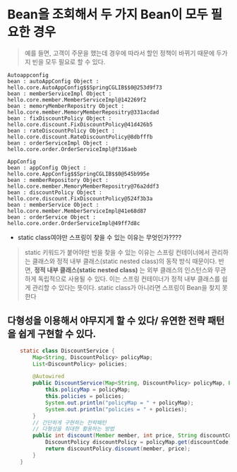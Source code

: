 # Bean을 조회해서 두 가지 Bean이 모두 필요한 경우

> 예를 들면, 고객이 주문을 했는데 경우에 따라서 할인 정책이 바뀌기 때문에 두가지 빈을 모두 필요로 할 수 있다.
```plaintext
Autoappconfig
bean : autoAppConfig Object : hello.core.AutoAppConfig$$SpringCGLIB$$0@253d9f73
bean : memberServiceImpl Object : hello.core.member.MemberServiceImpl@142269f2
bean : memoryMemberRepositry Object : hello.core.member.MemoryMemberRepositry@331acdad
bean : fixDiscountPolicy Object : hello.core.discount.FixDiscountPolicy@41d426b5
bean : rateDiscountPolicy Object : hello.core.discount.RateDiscountPolicy@8dbfffb
bean : orderServiceImpl Object : hello.core.order.OrderServiceImpl@f316aeb

AppConfig
bean : appConfig Object : hello.core.AppConfig$$SpringCGLIB$$0@545b995e
bean : memberRepository Object : hello.core.member.MemoryMemberRepositry@76a2ddf3
bean : discountPolicy Object : hello.core.discount.FixDiscountPolicy@524f3b3a
bean : memberService Object : hello.core.member.MemberServiceImpl@41e68d87
bean : orderService Object : hello.core.order.OrderServiceImpl@49ff7d8c
```
- static class여야만 스프링이 찾을 수 있는 이유는 무엇인가????

> static 키워드가 붙어야만 빈을 찾을 수 있는 이유는 스프링 컨테이너에서 관리하는 클래스와 정적 내부 클래스(static nested class)의 동작 방식 때문이다.
> 반면, **정적 내부 클래스(static nested class)** 는 외부 클래스의 인스턴스와 무관하게 독립적으로 사용될 수 있다. 이는 스프링 컨테이너가 정적 내부 클래스를 쉽게 관리할 수 있다는 뜻이다.
> static class가 아니라면 스프링이 Bean을 찾지 못한다

## 다형성을 이용해서 야무지게 할 수 있다/ 유연한 전략 패턴을 쉽게 구현할 수 있다.

```java
    static class DiscountService {
        Map<String, DiscountPolicy> policyMap;
        List<DiscountPolicy> policies;

        @Autowired
        public DiscountService(Map<String, DiscountPolicy> policyMap, List<DiscountPolicy> policies) {
            this.policyMap = policyMap;
            this.policies = policies;
            System.out.println("policyMap = " + policyMap);
            System.out.println("policies = " + policies);
        }
        // 간단하게 구현하는 전략패턴
        // 다형성을 최대한 활용하는 방법
        public int discount(Member member, int price, String discountCode){
            DiscountPolicy discountPolicy = policyMap.get(discountCode);
            return discountPolicy.discount(member, price);
        }
    }
```